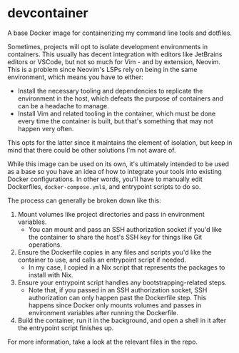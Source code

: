 # devcontainer

A base Docker image for containerizing my command line tools and dotfiles.

Sometimes, projects will opt to isolate development environments in containers. This usually has
decent integration with editors like JetBrains editors or VSCode, but not so much for Vim - and by
extension, Neovim. This is a problem since Neovim's LSPs rely on being in the same environment,
which means you have to either:

- Install the necessary tooling and dependencies to replicate the environment in the host, which
  defeats the purpose of containers and can be a headache to manage.
- Install Vim and related tooling in the container, which must be done every time the container is
  built, but that's something that may not happen very often.

This opts for the latter since it maintains the element of isolation, but keep in mind that there
could be other solutions I'm not aware of.

While this image can be used on its own, it's ultimately intended to be used as a base so you have
an idea of how to integrate your tools into existing Docker configurations. In other words, you'll
have to manually edit Dockerfiles, `docker-compose.yml`s, and entrypoint scripts to do so.

The process can generally be broken down like this:

1. Mount volumes like project directories and pass in environment variables.
   - You can mount and pass an SSH authorization socket if you'd like the container to share the
     host's SSH key for things like Git operations.
2. Ensure the Dockerfile copies in any files and scripts you'd like the container to use, and calls
   an entrypoint script if needed.
   - In my case, I copied in a Nix script that represents the packages to install with Nix.
3. Ensure your entrypoint script handles any bootstrapping-related steps.
   - Note that, if you passed in an SSH authorization socket, SSH authorization can only happen
     past the Dockerfile step. This happens since Docker only mounts volumes and passes in
     environment variables after running the Dockerfile.
4. Build the container, run it in the background, and open a shell in it after the entrypoint
   script finishes up.

For more information, take a look at the relevant files in the repo.
